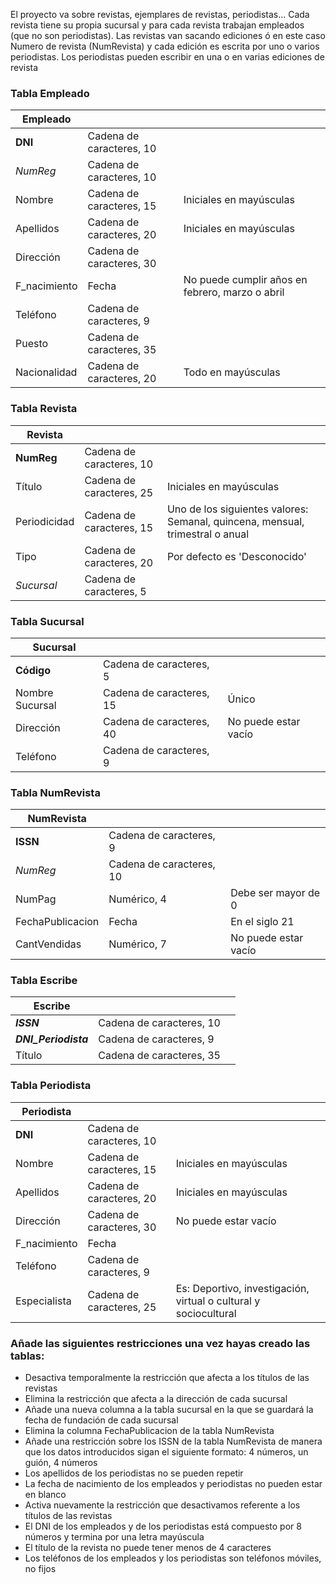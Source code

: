 El proyecto va sobre revistas, ejemplares de revistas, periodistas...
Cada revista tiene su propia sucursal y para cada revista trabajan empleados (que no son periodistas). Las revistas van sacando ediciones ó en este caso Numero de revista (NumRevista) y cada edición es escrita por uno o varios periodistas. Los periodistas pueden escribir en una o en varias ediciones de revista

### Tabla Empleado

| Empleado     |                          |                           |
|--------------|--------------------------|---------------------------|
| **DNI**      | Cadena de caracteres, 10 |                           |
| _NumReg_   | Cadena de caracteres, 10  |                           |
| Nombre       | Cadena de caracteres, 15 | Iniciales en mayúsculas   |
| Apellidos    | Cadena de caracteres, 20 | Iniciales en mayúsculas   |
| Dirección    | Cadena de caracteres, 30 |                      |
| F_nacimiento | Fecha                    | No puede cumplir años en febrero, marzo o abril |
| Teléfono     | Cadena de caracteres, 9  |                           |
| Puesto    | Cadena de caracteres, 35 |    |
| Nacionalidad     | Cadena de caracteres, 20  | Todo en mayúsculas                           |

### Tabla Revista
| Revista      |                          |                                                                               |
|--------------|--------------------------|-------------------------------------------------------------------------------|
| **NumReg**   | Cadena de caracteres, 10 |                                                                               |
| Título       | Cadena de caracteres, 25 | Iniciales en mayúsculas                                                       |
| Periodicidad | Cadena de caracteres, 15 | Uno de los siguientes valores: Semanal, quincena, mensual, trimestral o anual |
| Tipo         | Cadena de caracteres, 20 | Por defecto es 'Desconocido'                                                                              |
| _Sucursal_   | Cadena de caracteres, 5  |                                                                               |

### Tabla Sucursal
| Sucursal        |                          |                      |
|-----------------|--------------------------|----------------------|
| **Código**      | Cadena de caracteres, 5  |                      |
| Nombre Sucursal | Cadena de caracteres, 15 | Único                |
| Dirección       | Cadena de caracteres, 40 | No puede estar vacío |
| Teléfono        | Cadena de caracteres, 9  |                      |

### Tabla NumRevista
| NumRevista       |                          |                      |
|------------------|--------------------------|----------------------|
| **ISSN**         | Cadena de caracteres, 9  |                      |
| _NumReg_     | Cadena de caracteres, 10 |                      |
| NumPag           | Numérico, 4              | Debe ser mayor de 0  |
| FechaPublicacion | Fecha                    | En el siglo 21       |
| CantVendidas     | Numérico, 7              | No puede estar vacío |

### Tabla Escribe
| Escribe              |                          |   |
|----------------------|--------------------------|---|
| **_ISSN_**         | Cadena de caracteres, 10 |   |
| **_DNI_Periodista_** | Cadena de caracteres, 9  |   |
| Título | Cadena de caracteres, 35  |   |

### Tabla Periodista
| Periodista   |                          |                                                                  |
|--------------|--------------------------|------------------------------------------------------------------|
| **DNI**      | Cadena de caracteres, 10 |                                                                  |
| Nombre       | Cadena de caracteres, 15 | Iniciales en mayúsculas                                          |
| Apellidos    | Cadena de caracteres, 20 | Iniciales en mayúsculas                                          |
| Dirección    | Cadena de caracteres, 30 | No puede estar vacío                                             |
| F_nacimiento | Fecha                    |                                                                  |
| Teléfono     | Cadena de caracteres, 9  |                                                                  |
| Especialista | Cadena de caracteres, 25 | Es: Deportivo, investigación, virtual o cultural y sociocultural |


### Añade las siguientes restricciones una vez hayas creado las tablas:
- Desactiva temporalmente la restricción que afecta a los títulos de las revistas
- Elimina la restricción que afecta a la dirección de cada sucursal
- Añade una nueva columna a la tabla sucursal en la que se guardará la fecha de fundación de cada sucursal
- Elimina la columna FechaPublicacion de la tabla NumRevista
- Añade una restricción sobre los ISSN de la tabla NumRevista de manera que los datos introducidos sigan el siguiente formato: 4 números, un guión, 4 números
- Los apellidos de los periodistas no se pueden repetir
- La fecha de nacimiento de los empleados y periodistas no pueden estar en blanco
- Activa nuevamente la restricción que desactivamos referente a los títulos de las revistas
- El DNI de los empleados y de los periodistas está compuesto por 8 números y termina por una letra mayúscula
- El título de la revista no puede tener menos de 4 caracteres
- Los teléfonos de los empleados y los periodistas son teléfonos móviles, no fijos
